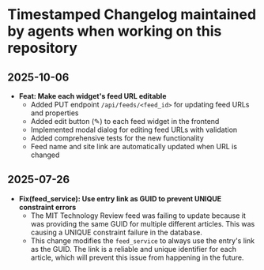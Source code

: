 # Timestamped Changelog maintained by agents when working on this repository

## 2025-10-06

- **Feat: Make each widget's feed URL editable**
  - Added PUT endpoint `/api/feeds/<feed_id>` for updating feed URLs and properties
  - Added edit button (✎) to each feed widget in the frontend
  - Implemented modal dialog for editing feed URLs with validation
  - Added comprehensive tests for the new functionality
  - Feed name and site link are automatically updated when URL is changed

## 2025-07-26

- **Fix(feed_service): Use entry link as GUID to prevent UNIQUE constraint errors**
  - The MIT Technology Review feed was failing to update because it was providing the same GUID for multiple different articles. This was causing a UNIQUE constraint failure in the database.
  - This change modifies the `feed_service` to always use the entry's link as the GUID. The link is a reliable and unique identifier for each article, which will prevent this issue from happening in the future.
